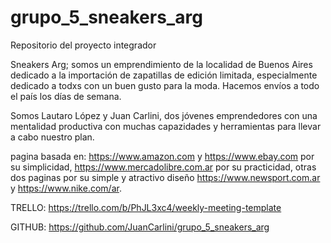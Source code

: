 # grupo_5_sneakers_arg
Repositorio del proyecto integrador

Sneakers Arg; somos un emprendimiento de la localidad de Buenos Aires dedicado a la importación de zapatillas de edición limitada, especialmente dedicado a todxs con un buen gusto para la moda.
Hacemos envíos a todo el país los días de semana.

Somos Lautaro López y Juan Carlini, dos jóvenes emprendedores con una mentalidad productiva con muchas capazidades y herramientas para llevar a cabo nuestro plan.

pagina basada en: 
https://www.amazon.com y https://www.ebay.com por su simplicidad,  https://www.mercadolibre.com.ar por su practicidad, otras dos paginas por su simple y atractivo diseño https://www.newsport.com.ar y https://www.nike.com/ar.

TRELLO: https://trello.com/b/PhJL3xc4/weekly-meeting-template 

GITHUB: https://github.com/JuanCarlini/grupo_5_sneakers_arg

